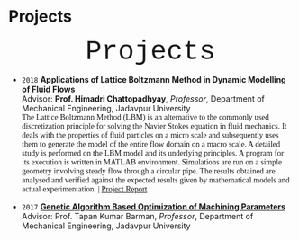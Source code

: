 # Projects

<p align="center">
<font size="7"> <span style="font-family:Courier New;">Projects</span> </font><br/>
</p>


- `2018` **Applications of Lattice Boltzmann Method in Dynamic Modelling of Fluid Flows**<br/>
Advisor: **Prof. Himadri Chattopadhyay**, *Professor*, Department of Mechanical Engineering, Jadavpur University<br/>
<span style="font-family:Garamond;">The Lattice Boltzmann Method (LBM) is an alternative to the commonly used discretization principle for solving the Navier Stokes equation in fluid mechanics. It deals with the properties of fluid particles on a micro scale and subsequently uses them to generate the model of the entire flow domain on a macro scale. A detailed study is performed on the LBM model and its underlying principles. A program for its execution is written in MATLAB environment. Simulations are run on a simple geometry involving steady flow through a circular pipe. The results obtained are analysed and verified against the expected results given by mathematical models and actual experimentation. | [Project Report](https://drive.google.com/file/d/1xiDIaSVU2Pi2sqhqKRdWWpbW_MG6qG9z/view?usp=sharing)</span>


- `2017` [**Genetic Algorithm Based Optimization of Machining Parameters**](https://drive.google.com/file/d/1NLoW8r8a_-SmLYdVhczwRz4kUO1cv8c1/view?usp=sharing)<br/>
Advisor: Prof. Tapan Kumar Barman, *Professor*, Department of Mechanical Engineering, Jadavpur University
